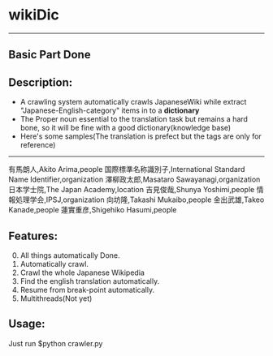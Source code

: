 # wikiDic
---
## Basic Part Done

## Description:
* A crawling system automatically crawls JapaneseWiki while extract "Japanese-English-category" items in to a **dictionary**
* The Proper noun essential to the translation task but remains a hard bone, so it will be fine with a good dictionary(knowledge base)
* Here's some samples(The translation is prefect but the tags are only for reference)
---
有馬朗人,Akito Arima,people
国際標準名称識別子,International Standard Name Identifier,organization
澤柳政太郎,Masataro Sawayanagi,organization
日本学士院,The Japan Academy,location
吉見俊哉,Shunya Yoshimi,people
情報処理学会,IPSJ,organization
向坊隆,Takashi Mukaibo,people
金出武雄,Takeo Kanade,people
蓮實重彦,Shigehiko Hasumi,people

## Features:
0. All things automatically Done.
1. Automatically crawl.
2. Crawl the whole Japanese Wikipedia
3. Find the english translation automatically.
4. Resume from break-point automatically.
5. Multithreads(Not yet)

## Usage:
Just run $python crawler.py

